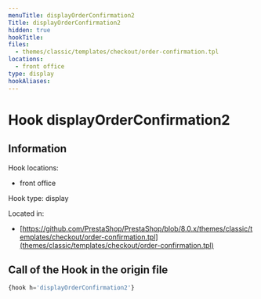 ```yaml
---
menuTitle: displayOrderConfirmation2
Title: displayOrderConfirmation2
hidden: true
hookTitle: 
files:
  - themes/classic/templates/checkout/order-confirmation.tpl
locations:
  - front office
type: display
hookAliases:
---
```


# Hook displayOrderConfirmation2

## Information

Hook locations: 
  - front office

Hook type: display

Located in: 
  - [https://github.com/PrestaShop/PrestaShop/blob/8.0.x/themes/classic/templates/checkout/order-confirmation.tpl](themes/classic/templates/checkout/order-confirmation.tpl)

## Call of the Hook in the origin file

```php
{hook h='displayOrderConfirmation2'}
```